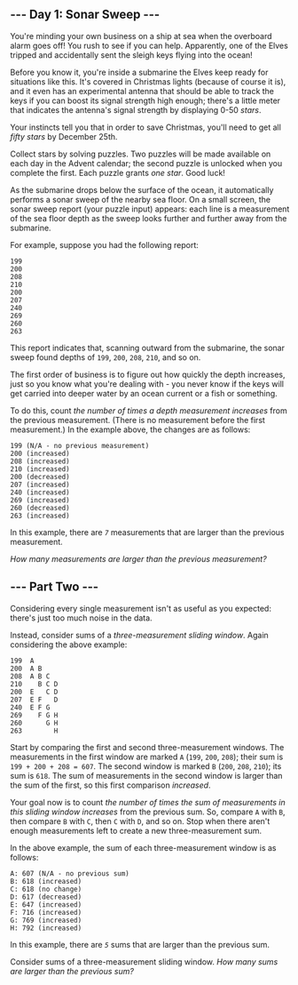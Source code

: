 ## \--- Day 1: Sonar Sweep ---

You're minding your own business on a ship at sea when the overboard alarm goes off! You rush to see if you can help.
Apparently, one of the Elves tripped and accidentally sent the sleigh keys flying into the ocean!

Before you know it, you're inside a submarine the Elves keep ready for situations like this. It's covered in Christmas
lights (because of course it is), and it even has an experimental antenna that should be able to track the keys if you
can boost its signal strength high enough; there's a little meter that indicates the antenna's signal strength by
displaying 0-50 _stars_.

Your instincts tell you that in order to save Christmas, you'll need to get all _fifty stars_ by December 25th.

Collect stars by solving puzzles. Two puzzles will be made available on each day in the Advent calendar; the second
puzzle is unlocked when you complete the first. Each puzzle grants _one star_. Good luck!

As the submarine drops below the surface of the ocean, it automatically performs a sonar sweep of the nearby sea floor.
On a small screen, the sonar sweep report (your puzzle input) appears: each line is a measurement of the sea floor depth
as the sweep looks further and further away from the submarine.

For example, suppose you had the following report:

```
199
200
208
210
200
207
240
269
260
263

```

This report indicates that, scanning outward from the submarine, the sonar sweep found depths of `199`, `200`, `208`,
`210`, and so on.

The first order of business is to figure out how quickly the depth increases, just so you know what you're dealing
with - you never know if the keys will get carried into deeper water by an ocean current or a fish or something.

To do this, count _the number of times a depth measurement increases_ from the previous measurement. (There is no
measurement before the first measurement.) In the example above, the changes are as follows:

```
199 (N/A - no previous measurement)
200 (increased)
208 (increased)
210 (increased)
200 (decreased)
207 (increased)
240 (increased)
269 (increased)
260 (decreased)
263 (increased)

```

In this example, there are _`7`_ measurements that are larger than the previous measurement.

_How many measurements are larger than the previous measurement?_

## \--- Part Two ---

Considering every single measurement isn't as useful as you expected: there's just too much noise in the data.

Instead, consider sums of a _three-measurement sliding window_. Again considering the above example:

```
199  A
200  A B
208  A B C
210    B C D
200  E   C D
207  E F   D
240  E F G
269    F G H
260      G H
263        H

```

Start by comparing the first and second three-measurement windows. The measurements in the first window are marked `A`
(`199`, `200`, `208`); their sum is `199 + 200 + 208 = 607`. The second window is marked `B` (`200`, `208`, `210`); its
sum is `618`. The sum of measurements in the second window is larger than the sum of the first, so this first comparison
_increased_.

Your goal now is to count _the number of times the sum of measurements in this sliding window increases_ from the
previous sum. So, compare `A` with `B`, then compare `B` with `C`, then `C` with `D`, and so on. Stop when there aren't
enough measurements left to create a new three-measurement sum.

In the above example, the sum of each three-measurement window is as follows:

```
A: 607 (N/A - no previous sum)
B: 618 (increased)
C: 618 (no change)
D: 617 (decreased)
E: 647 (increased)
F: 716 (increased)
G: 769 (increased)
H: 792 (increased)

```

In this example, there are _`5`_ sums that are larger than the previous sum.

Consider sums of a three-measurement sliding window. _How many sums are larger than the previous sum?_
